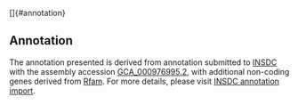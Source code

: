 []{#annotation}

Annotation
----------

The annotation presented is derived from annotation submitted to
[INSDC](http://www.insdc.org) with the assembly accession
[GCA\_000976995.2](http://www.ebi.ac.uk/ena/data/view/GCA_000976995.2),
with additional non-coding genes derived from
[Rfam](http://rfam.xfam.org/). For more details, please visit [INSDC
annotation
import](http://ensemblgenomes.org/info/data/insdc_annotation).
